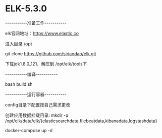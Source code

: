 # ELK-5.3.0

-----------准备工作-----------

elk官网地址：https://www.elastic.co

进入目录 /opt 

git clone https://github.com/siriaodao/elk.git 

下载jdk1.8.0_121，解压到 /opt/elk/tools下

-----------编译-----------

bash build.sh

-----------运行容器-----------

config目录下配置按自己需求更改

创建应用数据挂载目录: mkdir -p /opt/elk/data/elk/{elasticsearchdata,filebeatdata,kibanadata,logstashdata}

docker-compose up -d
